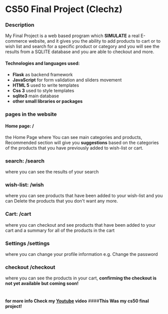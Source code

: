 # CS50 Final Project (Clechz)
### Description
My Final Project is a web based program which **SIMULATE** a real E-commerce website,
and it gives you the ability to add products to cart or to wish list and search
for a specific product or category and you will see the results
from a SQLITE database and you are able to checkout and more.
#### Technologies and languages used:
- **Flask** as backend framework
- **JavaScript** for form validation and sliders movement
- **HTML 5** used to write templates
- **Css 3** used to style templates
- **sqlite3** main database
- **other small libraries or packages**

### pages in the website
#### Home page: **/**
the Home Page where You can see main categories and products,
Recommended section will give you **suggestions**
based on the categories of the products that you have previously added to wish-list or cart.
### search: /search
where you can see the results of your search
### wish-list: /wish
where you can see products that have been added to your wish-list
and you can Delete the products that you don't want any more.
### Cart: **/cart**
where you can checkout and see products that have been added to your cart
and a summary for all of the products in the cart
### Settings **/settings**
where you can change your profile information e.g. Change the password
### checkout **/checkout**
where you can see the products in your cart, **confirming the checkout is not yet available but coming soon!**
#
**for more info Check my [Youtube](https://www.youtube.com) video**
####**This Was my cs50 final project!**
